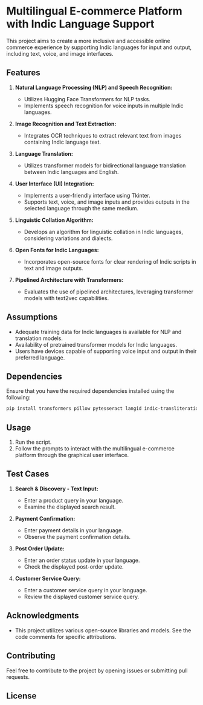 # Multilingual E-commerce Platform with Indic Language Support

This project aims to create a more inclusive and accessible online commerce experience by supporting Indic languages for input and output, including text, voice, and image interfaces.

## Features

1. **Natural Language Processing (NLP) and Speech Recognition:**
   - Utilizes Hugging Face Transformers for NLP tasks.
   - Implements speech recognition for voice inputs in multiple Indic languages.

2. **Image Recognition and Text Extraction:**
   - Integrates OCR techniques to extract relevant text from images containing Indic language text.

3. **Language Translation:**
   - Utilizes transformer models for bidirectional language translation between Indic languages and English.

4. **User Interface (UI) Integration:**
   - Implements a user-friendly interface using Tkinter.
   - Supports text, voice, and image inputs and provides outputs in the selected language through the same medium.

5. **Linguistic Collation Algorithm:**
   - Develops an algorithm for linguistic collation in Indic languages, considering variations and dialects.

6. **Open Fonts for Indic Languages:**
   - Incorporates open-source fonts for clear rendering of Indic scripts in text and image outputs.

7. **Pipelined Architecture with Transformers:**
   - Evaluates the use of pipelined architectures, leveraging transformer models with text2vec capabilities.

## Assumptions

- Adequate training data for Indic languages is available for NLP and translation models.
- Availability of pretrained transformer models for Indic languages.
- Users have devices capable of supporting voice input and output in their preferred language.

## Dependencies

Ensure that you have the required dependencies installed using the following:

```bash
pip install transformers pillow pytesseract langid indic-transliteration
```

## Usage

1. Run the script.
2. Follow the prompts to interact with the multilingual e-commerce platform through the graphical user interface.

## Test Cases

1. **Search & Discovery - Text Input:**
   - Enter a product query in your language.
   - Examine the displayed search result.

2. **Payment Confirmation:**
   - Enter payment details in your language.
   - Observe the payment confirmation details.

3. **Post Order Update:**
   - Enter an order status update in your language.
   - Check the displayed post-order update.

4. **Customer Service Query:**
   - Enter a customer service query in your language.
   - Review the displayed customer service query.

## Acknowledgments

- This project utilizes various open-source libraries and models. See the code comments for specific attributions.

## Contributing

Feel free to contribute to the project by opening issues or submitting pull requests.

## License

